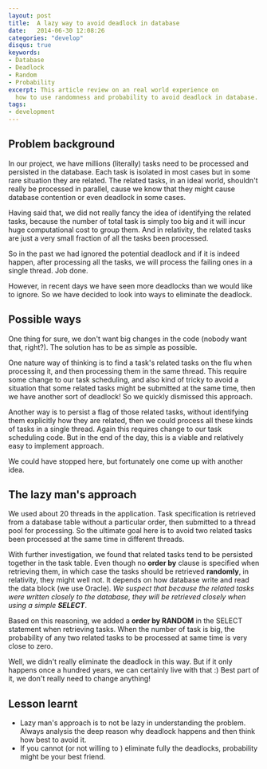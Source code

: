 ```yaml
---
layout: post
title:  A lazy way to avoid deadlock in database
date:   2014-06-30 12:08:26
categories: "develop"
disqus: true
keywords:
- Database
- Deadlock
- Random
- Probability
excerpt: This article review on an real world experience on
  how to use randomness and probability to avoid deadlock in database.
tags:
- development
---
```


## Problem background

In our project, we have millions (literally) tasks need to be
processed and persisted in the database. Each task is isolated in most cases
but in some rare situation they are related. The related tasks, in
an ideal world, shouldn't really be  processed in parallel, cause we know
that they might cause database contention or even deadlock in some cases.

Having said that, we did not really fancy the idea of identifying the related
tasks, because the number of total task is simply too big and it will incur
huge computational cost to group them. And in relativity, the related tasks
are just a very small fraction of all the tasks been processed.

So in the past we had ignored the potential deadlock and
if it is indeed happen, after processing all the tasks, we will process the
failing ones in a single thread. Job done.

However, in recent days we have seen more deadlocks than we would like to
ignore. So we have decided to look into ways to eliminate the deadlock.

## Possible ways

 One thing for sure, we don't want big changes in the code (nobody want
that, right?). The solution has to be as simple as possible.

 One nature way of thinking is to find a task's related tasks on the flu
when processing it, and then processing them in the same thread. This
require some change to our task scheduling, and also kind of tricky to avoid
a situation that some related tasks might be submitted at the same time,
then we have another sort of deadlock! So we quickly dismissed this
approach.

 Another way is to persist a flag of those related tasks, without
identifying them explicitly how they are related, then we could process all
these kinds of tasks in a single thread. Again this requires change to our
task scheduling code. But in the end of the day, this is a viable and
relatively easy to implement approach.

We could have stopped here, but fortunately one come up with another idea.

## The lazy man's approach

We used about 20 threads in the application. Task specification is retrieved
from a database table without a particular order, then submitted to
a thread pool for processing. So the ultimate goal here
is to avoid two related tasks been processed at the same time in different
threads.

With further investigation, we found that related tasks tend to be
persisted together in the task table. Even though no **order by** clause is
specified when retrieving them, in which case the tasks should be retrieved
**randomly**, in relativity, they might well not. It depends on how database
write and read the data block (we use Oracle). _We suspect that because the
related tasks were written closely to the database, they will be retrieved
closely when using a simple **SELECT**_.

Based on this reasoning, we added a **order by RANDOM** in the SELECT statement
when retrieving tasks. When the number of task is big, the probability of
any two related tasks to be processed at same time is very close to zero.

Well, we didn't really eliminate the deadlock in this way. But if it only
happens once a hundred years, we can certainly live with that :) Best part of
it, we don't really need to change anything!

## Lesson learnt
- Lazy man's approach is to not be lazy in understanding the
problem. Always analysis the deep reason why deadlock happens and then think
how best to avoid it.
- If you cannot (or not willing to ) eliminate fully the deadlocks, probability might be
 your best friend.
